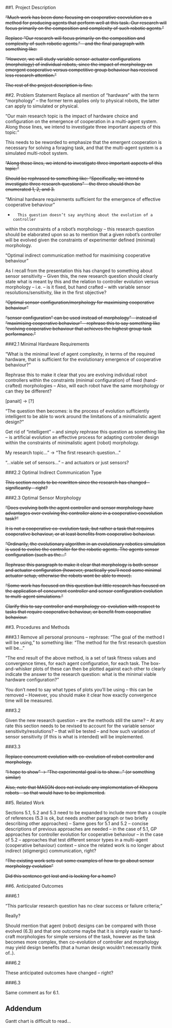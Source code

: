 ##1. Project Description

  ~~“Much work has been done focusing on cooperative coevolution as a method
  for producing agents that perform well at this task. Our research will
  focus primarily on the composition and complexity of such robotic agents.”~~

  ~~Replace “Our research will focus primarily on the composition and
  complexity of such robotic agents.” – and the final paragraph with
  something like:~~

  ~~“However, we will study variable sensor-actuator configurations
  (morphology) of individual robots, since the impact of morphology on
  emergent cooperative versus competitive group behaviour has received less
  research attention.”~~

  ~~The rest of the project description is fine.~~

##2. Problem Statement
Replace all mention of “hardware” with the term “morphology” – the former
term applies only to physical robots, the latter can apply to simulated or
physical.

“Our main research topic is the impact of hardware choice and
configuration on the emergence of cooperation in a multi-agent system.
Along those lines, we intend to investigate three important aspects of
this topic:”

This needs to be reworded to emphasize that the emergent cooperation is
necessary for solving a foraging task, and that the multi-agent system is
a simulated multi-robot system.

~~“Along those lines, we intend to investigate three important aspects of
this topic:”~~

~~Should be rephrased to something like: “Specifically, we intend to
investigate three research questions” – the three should then be
enumerated 1, 2, and 3.~~

“Minimal hardware requirements sufficient for the emergence of effective
cooperative behaviour”

-       This question doesn’t say anything about the evolution of a controller
within the constraints of a robot’s morphology – this research question
should be elaborated upon so as to mention that a given robot’s controller
will be evolved given the constraints of experimenter defined (minimal)
morphology.

“Optimal indirect communication method for maximising cooperative behaviour”

As I recall from the presentation this has changed to something about
sensor sensitivity – Given this, the new research question should clearly
state what is meant by this and the relation to controller evolution
versus morphology – i.e. – is it fixed, but hand crafted – with variable
sensor resolutions/sensitivity, like in the first objective?

~~“Optimal sensor configuration/morphology for maximising cooperative
behaviour”~~

~~“sensor configuration” can be used instead of morphology” – instead of
“maximising cooperative behaviour” – rephrase this to say something like
“evolving cooperative behaviour that achieves the highest group task
performance.”~~

###2.1 Minimal Hardware Requirements

“What is the minimal level of agent complexity, in terms of the required
hardware, that is sufficient for the evolutionary emergence of cooperative
behaviour?”

Rephrase this to make it clear that you are evolving individual robot
controllers within the constraints (minimal configuration) of fixed
(hand-crafted) morphologies – Also, will each robot have the same
morphology or can they be different?

[panait] -> [?]

“The question then becomes: is the process of evolution sufficiently
intelligent to
be able to work around the limitations of a minimalistic agent design?”

Get rid of “intelligent” – and simply rephrase this question as something
like – is artificial evolution an effective process for adapting
controller design within the constraints of minimalistic agent (robot)
morphology.

My research topic…” -> “The first research question…”

“…viable set of sensors…” – and actuators or just sensors?

###2.2 Optimal Indirect Communication Type

~~This section needs to be rewritten since the research has changed –
significantly – right?~~

###2.3 Optimal Sensor Morphology

~~“Does evolving both the agent controller and sensor morphology have
advantages over evolving the controller alone in a cooperative coevolution
task?”~~

~~It is not a cooperative co-evolution task, but rather a task that requires
cooperative behaviour, or at least benefits from cooperative behaviour.~~

~~“Ordinarily, the evolutionary algorithm in an evolutionary robotics
simulation is used to evolve the controller for the robotic agents. The
agents sensor configuration (such as the…”~~

~~Rephrase this paragraph to make it clear that morphology is both sensor
and actuator configuration (however, practically you’ll need some minimal
actuator setup, otherwise the robots wont be able to move).~~

~~“Some work has focused on this question but little research has focused on
the application of concurrent controller and sensor configuration
evolution to multi-agent simulations.”~~

~~Clarify this to say controller and morphology co-evolution with respect to
tasks that require cooperative behaviour, or benefit from cooperative
behaviour.~~

##3. Procedures and Methods

###3.1
Remove all personal pronouns – rephrase:
“The goal of the method I will be using,” to something like:
“The method for the first research question will be…”

“The end result of the above method, is a set of task fitness values and
convergence times, for each agent configuration, for each task. The
box-and-whisker plots of these can then be plotted against each other to
clearly indicate the answer to the research question: what is the minimal
viable hardware configuration?”

You don’t need to say what types of plots you’ll be using – this can be
removed – However, you should make it clear how exactly convergence time
will be measured.

###3.2

Given the new research question – are the methods still the same? – At any
rate this section needs to be revised to account for the variable sensor
sensitivity/resolutions? – that will be tested – and how such variation of
sensor sensitivity (if this is what is intended) will be implemented.

###3.3

~~Replace concurrent evolution with co-evolution of robot controller and
morphology.~~

~~“I hope to show” -> “The experimental goal is to show…” (or something
similar)~~

~~Also, note that MASON does not include any implementation of Khepera
robots – so that would have to be implemented.~~

##5. Related Work

Sections 5.1, 5.2 and 5.3 need to be expanded to include more than a
couple of references (5.3 is ok, but needs another paragraph or two
briefly describing other approaches) – Same goes for 5.1 and 5.2 – concise
descriptions of previous approaches are needed – in the case of 5.1, GP
approaches for controller evolution for cooperative behaviour – in the
case of 5.2 – approaches that test different sensor types in a multi-agent
(cooperative behaviour) context – since the related work is no longer
about indirect (stigmergic) communication, right?

~~“The existing work sets out some examples of how to go about sensor
morphology evolution”~~

~~Did this sentence get lost and is looking for a home?~~

##6. Anticipated Outcomes

###6.1

“This particular research question has no clear success or failure criteria;”

Really?

Should mention that agent (robot) designs can be compared with those
evolved (6.3) and that one outcome maybe that it is simply easier to
hand-craft morphologies for simple versions of the task, however as the
task becomes more complex, then co-evolution of controller and morphology
may yield design benefits (that a human design wouldn’t necessarily think
of..).

###6.2

These anticipated outcomes have changed – right?

###6.3

Same comment as for 6.1.

## Addendum
Gantt chart is difficult to read…
